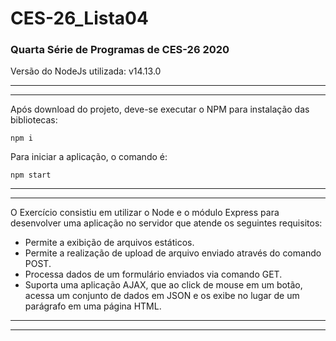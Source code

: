 # CES-26_Lista04
### Quarta Série de Programas de CES-26 2020

Versão do NodeJs utilizada: v14.13.0

---
---

Após download do projeto, deve-se executar o NPM para instalação das bibliotecas:
```
npm i
```
Para iniciar a aplicação, o comando é:

```
npm start
```

---
---

O Exercício consistiu em utilizar o Node e o módulo Express para desenvolver uma aplicação no servidor que atende os seguintes requisitos:

- Permite a exibição de arquivos estáticos.
- Permite a realização de upload de arquivo
enviado através do comando POST.
- Processa dados de um formulário enviados via
comando GET.
- Suporta uma aplicação AJAX, que ao click de
mouse em um botão, acessa um conjunto de
dados em JSON e os exibe no lugar de um
parágrafo em uma página HTML.

---
---


